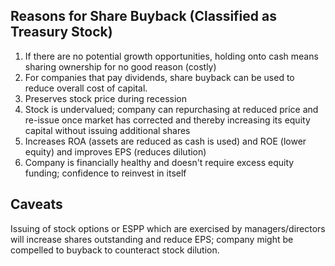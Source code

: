 ## Reasons for Share Buyback (Classified as Treasury Stock)

1. If there are no potential growth opportunities, holding onto cash means sharing ownership for no good reason (costly)
2. For companies that pay dividends, share buyback can be used to reduce overall cost of capital.
3. Preserves stock price during recession
4. Stock is undervalued; company can repurchasing at reduced price and re-issue once market has corrected and thereby increasing its equity capital without issuing additional shares
5. Increases ROA (assets are reduced as cash is used) and ROE (lower equity) and improves EPS (reduces dilution)
6. Company is financially healthy and doesn't require excess equity funding; confidence to reinvest in itself

## Caveats

Issuing of stock options or ESPP which are exercised by managers/directors will increase shares outstanding and reduce EPS; company might be compelled to buyback to counteract stock dilution.

